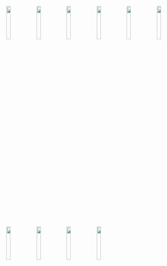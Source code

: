 <p align="left" width="100%">
    <img width="15%" src= "https://user-images.githubusercontent.com/98444809/155769663-02068cf8-01b6-462d-9218-9d12d67d5266.jpg">
    <img width="15%" src= "https://user-images.githubusercontent.com/98444809/155769674-09d542a0-2ed4-4194-af04-5d2968859077.jpg">
    <img width="15%" src= "https://user-images.githubusercontent.com/98444809/155769682-f0c75ea7-3448-4ab2-9523-42a2d1775fe9.jpg">
    <img width="15%" src= "https://user-images.githubusercontent.com/98444809/155769707-c64e0bbd-0012-49aa-a80e-c961529e5af9.jpg">
    <img width="15%" src= "https://web.whatsapp.com/d1a11326-f27b-4cb2-9866-23385b5f4fe4">
    <img width="15%" src= "https://user-images.githubusercontent.com/98444809/155769720-6dc53c59-da2f-4416-a26b-c29990ace14f.jpg">
    <img width="15%" src= "https://user-images.githubusercontent.com/98444809/155769721-12a755b4-6715-4b11-8230-f45495a6770c.jpg">
    <img width="15%" src= "https://user-images.githubusercontent.com/98444809/155769742-3db6afdc-2e6a-45d1-b5bc-204de77e57d2.jpg">
    <img width="15%" src= "https://user-images.githubusercontent.com/98444809/155769898-eb6a1e93-379d-4c0a-ac38-0803f75bbff6.jpg">
    <img width="15%" src= "https://user-images.githubusercontent.com/98444809/155769761-cd3fc78e-50c3-47f7-ba44-c230e6df731f.jpg">
</p>
